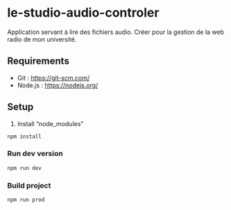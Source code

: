 # le-studio-audio-controler

Application servant à lire des fichiers audio. Créer pour la gestion de la web radio de mon université.  

## Requirements ##
- Git : https://git-scm.com/
- Node.js : https://nodejs.org/

## Setup ##
1. Install “node_modules”
```
npm install 
```
### Run dev version
```
npm run dev 
```

### Build project
```
npm run prod
```
